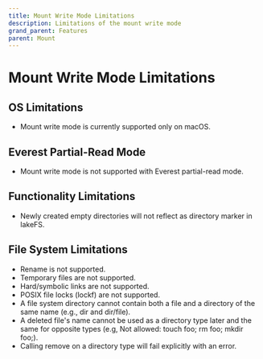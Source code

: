 ```yaml
---
title: Mount Write Mode Limitations
description: Limitations of the mount write mode
grand_parent: Features
parent: Mount
---
```


# Mount Write Mode Limitations

## OS Limitations
- Mount write mode is currently supported only on macOS.

## Everest Partial-Read Mode
- Mount write mode is not supported with Everest partial-read mode.

## Functionality Limitations
- Newly created empty directories will not reflect as directory marker in lakeFS.

## File System Limitations
- Rename is not supported.
- Temporary files are not supported.
- Hard/symbolic links are not supported.
- POSIX file locks (lockf) are not supported.
- A file system directory cannot contain both a file and a directory of the same name (e.g., dir and dir/file).
- A deleted file's name cannot be used as a directory type later and the same for opposite types (e.g, Not allowed: touch foo; rm foo; mkdir foo;).
- Calling remove on a directory type will fail explicitly with an error.
